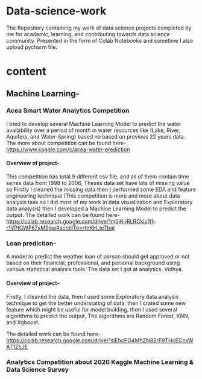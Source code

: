 # Data-science-work
The Repository containing my work of data science projects completed by me for academic, learning, and contributing towards data science community. Presented in the form of Colab Notebooks and sometime I also upload pycharm file.
# content
##




## Machine Learning-
### Acea Smart Water Analytics Competition
I tried to develop several Machine Learning Model to predict the water availability over a period of month in water resources like (Lake, River, Aquifers, and Water-Spring) based no based on previous 22 years data.
The more about competition can be found here- https://www.kaggle.com/c/acea-water-prediction
#### Overview of project-
This competition has total 9 different csv file, and all of them contain time series data from 1998 to 2006, Theses data set have lots of missing value so Firstly I cleaned the missing data then I performed some EDA and feature engineering technique (This competition is more and more about data analysis task so I did most of my work in data visualization and Exploratory data analysis) then I developed a Machine Learning Model to predict the output.
The detailed work can be found here-
https://colab.research.google.com/drive/1m0iK-jRLRCkiu1fI-r1VPtGWF67xM9gw#scrollTo=rtnKH_ieTbaI


### Loan prediction- 
A model to predict the weather loan of person should get approved or not based on their financial, professional, and personal background using various statistical analysis tools. The data set I got at analytics. Vidhya.
#### Overview of project-
Firstly, I cleaned the data, then I used some Exploratory data analysis technique to get the better understating of data, then I crated some new feature which might be useful for model building, then I used several algorithms to predict the output, The algorithms are Random Forest, KNN, and Xgboost.

The detailed work can be found here- https://colab.research.google.com/drive/1siEhcPG4MhZN82rF9THcECcxWAT1ZEJE

### Analytics Competition about 2020 Kaggle Machine Learning & Data Science Survey
